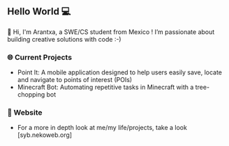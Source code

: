 ## Hello World 💻
🌱 Hi, I'm Arantxa, a SWE/CS student from Mexico ! I’m passionate about building creative solutions with code :-)

### 🌐 Current Projects
- Point It: A mobile application designed to help users easily save, locate and navigate to points of interest (POIs)
- Minecraft Bot: Automating repetitive tasks in Minecraft with a tree-chopping bot

### 🤍 Website
- For a more in depth look at me/my life/projects, take a look [syb.nekoweb.org]
